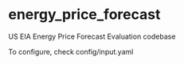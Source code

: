 # energy_price_forecast
US EIA Energy Price Forecast Evaluation codebase

To configure, check config/input.yaml
